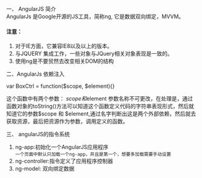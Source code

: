 一、 AngularJS 简介  
AngularJs 是Google开源的JS工具，简称ng, 它是数据双向绑定，MVVM。
#### 注意：  
 1. 对于IE方面，它兼容IE8以及以上的版本。  
 2. 与JQUERY 集成工作，一些对象与JQuery相关对象表现是一致的。  
 3. 使用ng是不要贸然去改变相关DOM的结构  
 
二、AngularJs 依赖注入  

> 
 var BoxCtrl = function($scope, $element){} 
 
这个函数中有两个参数： $scope和$element 参数名称不可更改，在处理是，通过函数对象的toString()方法可以知道这个函数定义代码的字符串表现形式，然后就知道它的参数$scope 和 $element,通过名字判断出这是两个外部依赖，然后就去获取资源，最后把资源作为参数，调用定义的函数。 

三、  angularJS的指令系统  
 1. ng-app:初始化一个AngularJS应用程序  
 `一个页面中默认只加载一个ng-app，并且是第一个，想要多加载需要手动设置`  
 2. ng-controller:指令定义了应用程序控制器  
 3. ng-model: 双向绑定数据
 
 


